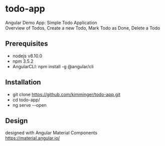 # todo-app
Angular Demo App: Simple Todo Application <br/>
Overview of Todos, Create a new Todo, Mark Todo as Done, Delete a Todo

## Prerequisites
- nodejs v8.10.0
- npm 3.5.2
- AngularCLI: npm install -g @angular/cli

## Installation
- git clone https://github.com/kimminger/todo-app.git
- cd todo-app/
- ng serve --open

## Design
designed with Angular Material Components <br/>
https://material.angular.io/
